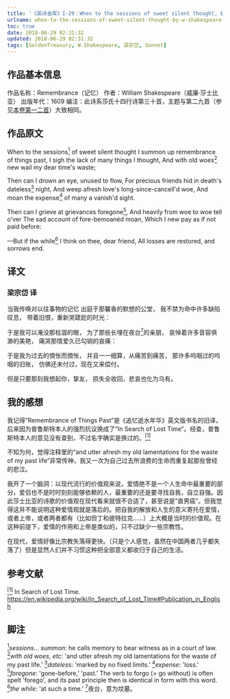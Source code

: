 ```yaml
---
title: '《英诗金库》I-29：When to the sessions of sweet silent thought, by W. Shakespeare'
urlname: when-to-the-sessions-of-sweet-silent-thought-by-w-shakespeare
toc: true
date: 2018-06-29 02:31:32
updated: 2018-06-29 02:31:32
tags: [GoldenTreasury, W.Shakespeare, 梁宗岱, Sonnet]
---
```


## 作品基本信息

作品名称：Remembrance（记忆）
作者：William Shakespeare（威廉·莎士比亚）
出版年代：1609
编注：此诗系莎氏十四行诗第三十首，主题与第二九首（参见[本卷第一二首](/post/when-in-disgrace-with-fortune-and-men-s-eyes-by-w-shakespeare)）大致相同。

## 作品原文

When to the sessions<a href="#note1" id="note1ref"><sup>1</sup></a> of sweet silent thought
I summon up remembrance of things past,
I sigh the lack of many things I thought,
And with old woes<a href="#note2" id="note2ref"><sup>2</sup></a> new wail my dear time's waste;

Then can I drown an eye, unused to flow,
For precious friends hid in death's dateless<a href="#note3" id="note3ref"><sup>3</sup></a> night,
And weep afresh love's long-since-cancell'd woe,
And moan the expense<a href="#note4" id="note4ref"><sup>4</sup></a> of many a vanish'd sight.

Then can I grieve at grievances foregone<a href="#note5" id="note5ref"><sup>5</sup></a>,
And heavily from woe to woe tell o'ver
The sad account of fore-bemoanéd moan,
Which I new pay as if not paid before:

—But if the while<a href="#note6" id="note6ref"><sup>6</sup></a> I think on thee, dear friend,
All losses are restored, and sorrows end.

## 译文
### 梁宗岱 译

当我传唤对以往事物的记忆
出庭于那馨香的默想的公堂，
我不禁为命中许多缺陷叹息，
带着旧恨，重新哭蹉跎的时光：

于是我可以淹没那枯涸的眼，
为了那些长埋在夜台<a href="#note7" id="note7ref"><sup>7</sup></a>的亲朋，
哀悼着许多音容俱渺的美艳，
痛哭那情爱久已勾销的哀痛：

于是我为过去的惆怅而惆怅，
并且一一细算，从痛苦到痛苦，
那许多呜咽过的呜咽的旧账，
仿佛还未付过，现在又来偿付。

但是只要那刻我想起你，挚友，
损失全收回，悲哀也化为乌有。

## 我的感想

我记得“Remembrance of Things Past”是《追忆逝水年华》英文版书名的旧译，后来因为普鲁斯特本人的强烈抗议换成了“In Search of Lost Time”。经查，普鲁斯特本人的意见没有查到，不过名字确实是换过的。<a href="#bib1" id="bib1ref"><sup>[1]</sup></a>

不知为何，觉得注释里的“and utter afresh my old lamentations for the waste of my past life”非常传神，我又一次为自己过去所浪费的生命而重复起那些曾经的悲泣。

我开了一个脑洞：以现代流行的价值观来说，爱情绝不是一个人生命中最重要的部分，爱侣也不是时时刻刻能够依赖的人，最重要的还是要寻找自我，自立自强。因此莎士比亚的诗歌的价值观在现代看来就很不合适了，甚至说是“直男癌”。但我觉得这并不能说明这种爱情观就是落后的。把自我的解放和人生的意义寄托在爱情，或者上帝，或者两者都有（比如但丁和彼特拉克……）上大概是当时的价值观。在这种前提下，爱情的作用和上帝是类似的，只不过缺少一些宗教性。

在现代，爱情好像比宗教失落得更快。（只是个人感觉，虽然在中国两者几乎都失落了）但是显然人们并不习惯这种把全部意义都收归于自己的生活。

## 参考文献
<a id="bib1" href="#bib1ref"><sup>[1]</sup></a> In Search of Lost Time. <https://en.wikipedia.org/wiki/In_Search_of_Lost_Time#Publication_in_English>

## 脚注
<a id="note1" href="#note1ref"><sup>1</sup></a>*sessions… summon*: he calls memory to bear witness as in a court of law.
<a id="note2" href="#note2ref"><sup>2</sup></a>*with old woes, etc*: 'and utter afresh my old lamentations for the waste of my past life.'
<a id="note3" href="#note3ref"><sup>3</sup></a>*dateless*: 'marked by no fixed limits.'
<a id="note4" href="#note4ref"><sup>4</sup></a>*expense*: 'loss.'
<a id="note5" href="#note5ref"><sup>5</sup></a>*foregone*: 'gone-before,' 'past.' The verb to forgo (= go without) is often spelt 'forego', and its past principle then is identical in form with this word.
<a id="note6" href="#note6ref"><sup>6</sup></a>*the while*: 'at such a time.'
<a id="note7" href="#note7ref"><sup>7</sup></a>夜台，意为坟墓。
